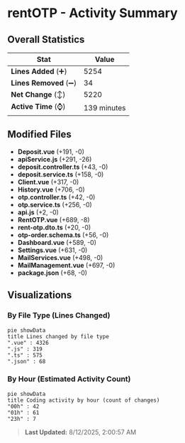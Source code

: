 # rentOTP - Activity Summary 

## Overall Statistics

| Stat                   | Value                                                             |
| ---------------------- | ----------------------------------------------------------------- |
| **Lines Added** (➕)   | 5254                                          |
| **Lines Removed** (➖) | 34                                        |
| **Net Change** (↕)    | 5220                |
| **Active Time** (⌚)   | 139 minutes |


## Modified Files
- **Deposit.vue** (+191, -0)
- **apiService.js** (+291, -26)
- **deposit.controller.ts** (+43, -0)
- **deposit.service.ts** (+158, -0)
- **Client.vue** (+317, -0)
- **History.vue** (+706, -0)
- **otp.controller.ts** (+42, -0)
- **otp.service.ts** (+256, -0)
- **api.js** (+2, -0)
- **RentOTP.vue** (+689, -8)
- **rent-otp.dto.ts** (+20, -0)
- **otp-order.schema.ts** (+56, -0)
- **Dashboard.vue** (+589, -0)
- **Settings.vue** (+631, -0)
- **MailServices.vue** (+498, -0)
- **MailManagement.vue** (+697, -0)
- **package.json** (+68, -0)

## Visualizations

### By File Type (Lines Changed)

```mermaid
pie showData
title Lines changed by file type
".vue" : 4326
".js" : 319
".ts" : 575
".json" : 68
```

### By Hour (Estimated Activity Count)

```mermaid
pie showData
title Coding activity by hour (count of changes)
"00h" : 42
"01h" : 61
"23h" : 7
```


> **Last Updated:** 8/12/2025, 2:00:57 AM